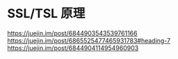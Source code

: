 # SSL/TSL 原理

https://juejin.im/post/6844903543539761166
https://juejin.im/post/6865525477465931783#heading-7
https://juejin.im/post/6844904114954960903